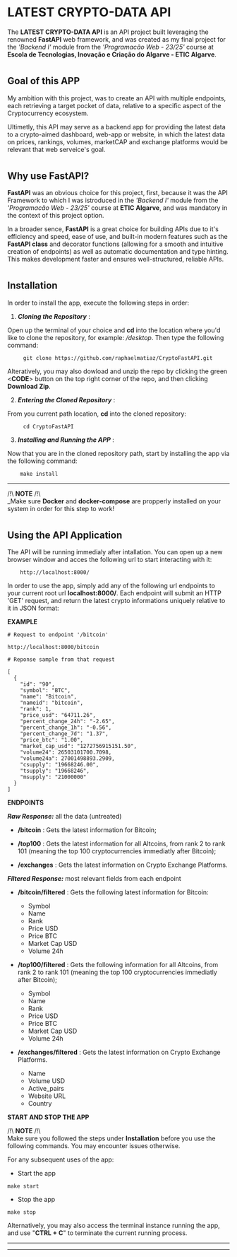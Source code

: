 # LATEST CRYPTO-DATA API

The **LATEST CRYPTO-DATA API** is an API project built leveraging the renowned **FastAPI** web framework, and was created as my final project for the *'Backend I'*  module from the *'Programacão Web - 23/25'* course at **Escola de Tecnologias, Inovação e Criação do Algarve - ETIC Algarve**.

#
## Goal of this APP

My ambition with this project, was to create an API with multiple endpoints, each retrieving a target pocket of data, relative to a specific aspect of the Cryptocurrency ecosystem. 

Ultimetly, this API may serve as a backend app for providing the latest data to a crypto-aimed dashboard, web-app or website, in which the latest data on prices, rankings, volumes, marketCAP and exchange platforms would be relevant that web serveice's goal.

#
## Why use FastAPI?

**FastAPI** was an obvious choice for this project, first, because it was the API Framework to which I was istroduced in the *'Backend I'*  module from the *'Programacão Web - 23/25'* course at **ETIC Algarve**, and was mandatory in the context of this project option. 

In a broader sence, **FastAPI** is a great choice for building APIs due to it's efficiency and speed, ease of use, and built-in modern features such as the **FastAPI class** and decorator functions (allowing for a smooth and intuitive creation of endpoints) as well as automatic documentation and type hinting. This makes development faster and ensures well-structured, reliable APIs. 

#
## Installation

In order to install the app, execute the following steps in order:



1. ***Cloning the Repository*** : 

Open up the terminal of your choice and **cd** into the location where you'd like to clone the repository, for example: _/desktop_. Then type the following command:
```
     git clone https://github.com/raphaelmatiaz/CryptoFastAPI.git
```
Alteratively, you may also dowload and unzip the repo by clicking the green <**CODE**> button on the top right corner of the repo, and then clicking **Download Zip**.

2. ***Entering the Cloned Repository*** : 

From you current path location, **cd** into the cloned repository:
```
     cd CryptoFastAPI
```
3. ***Installing and Running the APP*** : 

Now that you are in the cloned repository path, start by installing the app via the following command:
```
    make install
```
---------------------
/!\ **NOTE** /!\  
_Make sure **Docker** and **docker-compose** are propperly installed on your system in order for this step to work! 

#
## Using the API Application

The API will be running immedialy after intallation. You can open up a new browser window and acces the following url to start interacting with it:
```
    http://localhost:8000/
```
In order to use the app, simply add any of the following url endpoints to your current root url __localhost:8000/__. Each endpoint will submit an HTTP 'GET' request, and return the latest crypto informations uniquely relative to it in JSON format:

**EXAMPLE** 

```
# Request to endpoint '/bitcoin'

http://localhost:8000/bitcoin
```

```
# Reponse sample from that request

[
  {
    "id": "90",
    "symbol": "BTC",
    "name": "Bitcoin",
    "nameid": "bitcoin",
    "rank": 1,
    "price_usd": "64711.26",
    "percent_change_24h": "-2.65",
    "percent_change_1h": "-0.56",
    "percent_change_7d": "1.37",
    "price_btc": "1.00",
    "market_cap_usd": "1272756915151.50",
    "volume24": 26503101700.7098,
    "volume24a": 27001498893.2909,
    "csupply": "19668246.00",
    "tsupply": "19668246",
    "msupply": "21000000"
  }
]
```


**ENDPOINTS**

*__Raw Response:__*
all the data (untreated)

* **/bitcoin** : Gets the latest information for Bitcoin;

* **/top100** : Gets the latest information for all Altcoins, from rank 2 to  rank 101 (meaning the top 100 cryptocurrencies immediatly after Bitcoin);

* **/exchanges** : Gets the latest information on Crypto Exchange Platforms.

*__Filtered Response:__*
most relevant fields from each endpoint 


* **/bitcoin/filtered** : Gets the following latest information for Bitcoin:

    * Symbol
    * Name
    * Rank
    * Price USD
    * Price BTC
    * Market Cap USD
    * Volume 24h

* **/top100/filtered** : Gets the following information for all Altcoins, from rank 2 to  rank 101 (meaning the top 100 cryptocurrencies immediatly after Bitcoin);

    * Symbol
    * Name
    * Rank
    * Price USD
    * Price BTC
    * Market Cap USD
    * Volume 24h

* **/exchanges/filtered** : Gets the latest information on Crypto Exchange Platforms.

    * Name
    * Volume USD
    * Active_pairs
    * Website URL
    * Country

**START AND STOP THE APP**

/!\ **NOTE** /!\  
Make sure you followed the steps under **Installation** before you use the following commands. You may encounter issues otherwise.

For any subsequent uses of the app:

* Start the app
```
make start
```
* Stop the app
```
make stop
```
Alternatively, you may also access the terminal instance running the app, and use "**CTRL + C**" to terminate the current running process.




------------------
------------------
